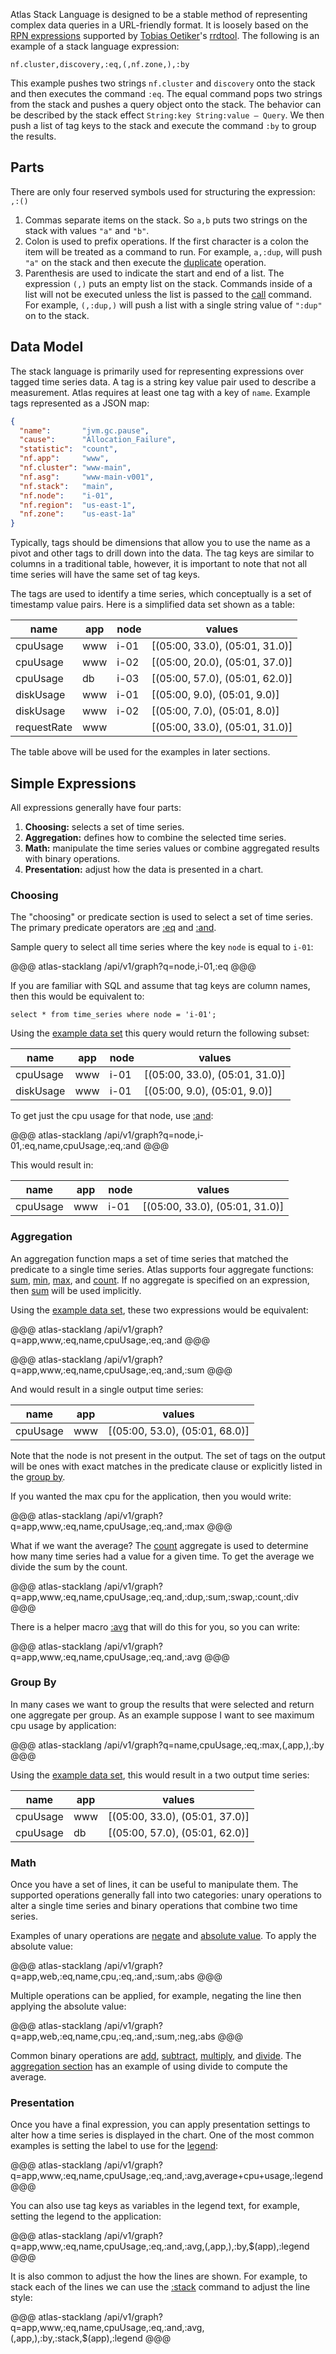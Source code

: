 Atlas Stack Language is designed to be a stable method of representing complex data queries in
a URL-friendly format. It is loosely based on the
[RPN expressions](http://oss.oetiker.ch/rrdtool/doc/rrdgraph_rpn.en.html) supported by
[Tobias Oetiker](https://tobi.oetiker.ch/hp/)'s [rrdtool](http://oss.oetiker.ch/rrdtool/).
The following is an example of a stack language expression:

`nf.cluster,discovery,:eq,(,nf.zone,),:by`

This example pushes two strings `nf.cluster` and `discovery` onto the stack and then executes the
command `:eq`. The equal command pops two strings from the stack and pushes a query object onto the
stack. The behavior can be described by the stack effect `String:key String:value – Query`. We then
push a list of tag keys to the stack and execute the command `:by` to group the results.

## Parts

There are only four reserved symbols used for structuring the expression: `,:()`

1. Commas separate items on the stack. So `a,b` puts two strings on the stack with values `"a"`
   and `"b"`.
2. Colon is used to prefix operations. If the first character is a colon the item will be treated
   as a command to run. For example, `a,:dup`, will push `"a"` on the stack and then execute the
   [duplicate](./ref/dup.md) operation.
3. Parenthesis are used to indicate the start and end of a list. The expression `(,)` puts an
   empty list on the stack. Commands inside of a list will not be executed unless the list is
   passed to the [call](./ref/call.md) command. For example, `(,:dup,)` will push a list with a single
   string value of `":dup"` on to the stack.

## Data Model

The stack language is primarily used for representing expressions over tagged time series
data. A tag is a string key value pair used to describe a measurement. Atlas requires at least
one tag with a key of `name`. Example tags represented as a JSON map:

```json
{
  "name":       "jvm.gc.pause",
  "cause":      "Allocation_Failure",
  "statistic":  "count",
  "nf.app":     "www",
  "nf.cluster": "www-main",
  "nf.asg":     "www-main-v001",
  "nf.stack":   "main",
  "nf.node":    "i-01",
  "nf.region":  "us-east-1",
  "nf.zone":    "us-east-1a"
}
```

Typically, tags should be dimensions that allow you to use the name as a pivot and other tags
to drill down into the data. The tag keys are similar to columns in a traditional table, however,
it is important to note that not all time series will have the same set of tag keys.

The tags are used to identify a time series, which conceptually is a set of timestamp value pairs.
Here is a simplified data set shown as a table:

| name        | app   | node   | values                         |
|-------------|-------|--------|--------------------------------|
| cpuUsage    | www   | i-01   | [(05:00, 33.0), (05:01, 31.0)] |
| cpuUsage    | www   | i-02   | [(05:00, 20.0), (05:01, 37.0)] |
| cpuUsage    | db    | i-03   | [(05:00, 57.0), (05:01, 62.0)] |
| diskUsage   | www   | i-01   | [(05:00,  9.0), (05:01,  9.0)] |
| diskUsage   | www   | i-02   | [(05:00,  7.0), (05:01,  8.0)] |
| requestRate | www   |        | [(05:00, 33.0), (05:01, 31.0)] |

The table above will be used for the examples in later sections.

## Simple Expressions

All expressions generally have four parts:

1. **Choosing:** selects a set of time series.
2. **Aggregation:** defines how to combine the selected time series.
3. **Math:** manipulate the time series values or combine aggregated results with binary operations.
4. **Presentation:** adjust how the data is presented in a chart.

### Choosing

The "choosing" or predicate section is used to select a set of time series. The 
primary predicate operators are
[:eq](ref/eq.md) and [:and](ref/and.md).

Sample query to select all time series where the key `node` is equal to `i-01`:

@@@ atlas-stacklang
/api/v1/graph?q=node,i-01,:eq
@@@

If you are familiar with SQL and assume that tag keys are column names, then this would be
equivalent to:

```
select * from time_series where node = 'i-01';
```

Using the [example data set](#data-model) this query would return the following subset:

| name        | app   | node   | values                         |
|-------------|-------|--------|--------------------------------|
| cpuUsage    | www   | i-01   | [(05:00, 33.0), (05:01, 31.0)] |
| diskUsage   | www   | i-01   | [(05:00,  9.0), (05:01,  9.0)] |

To get just the cpu usage for that node, use [:and](ref/and.md):

@@@ atlas-stacklang
/api/v1/graph?q=node,i-01,:eq,name,cpuUsage,:eq,:and
@@@

This would result in:

| name        | app   | node   | values                         |
|-------------|-------|--------|--------------------------------|
| cpuUsage    | www   | i-01   | [(05:00, 33.0), (05:01, 31.0)] |

### Aggregation

An aggregation function maps a set of time series that matched the predicate to a single time series.
Atlas supports four aggregate functions: [sum](ref/sum.md), [min](ref/min.md), [max](ref/max.md), and
[count](ref/count.md). If no aggregate is specified on an expression, then [sum](ref/sum.md) will be
used implicitly.

Using the [example data set](#data-model), these two expressions would be equivalent:

@@@ atlas-stacklang
/api/v1/graph?q=app,www,:eq,name,cpuUsage,:eq,:and
@@@

@@@ atlas-stacklang
/api/v1/graph?q=app,www,:eq,name,cpuUsage,:eq,:and,:sum
@@@

And would result in a single output time series:

| name        | app   | values                         |
|-------------|-------|--------------------------------|
| cpuUsage    | www   | [(05:00, 53.0), (05:01, 68.0)] |

Note that the node is not present in the output. The set of tags on the output will be ones
with exact matches in the predicate clause or explicitly listed in the [group by](#group-by).

If you wanted the max cpu for the application, then you would write:

@@@ atlas-stacklang
/api/v1/graph?q=app,www,:eq,name,cpuUsage,:eq,:and,:max
@@@

What if we want the average? The [count](ref/count.md) aggregate is used to determine how many time
series had a value for a given time. To get the average we divide the sum by the count.

@@@ atlas-stacklang
/api/v1/graph?q=app,www,:eq,name,cpuUsage,:eq,:and,:dup,:sum,:swap,:count,:div
@@@

There is a helper macro [:avg](ref/avg.md) that will do this for you, so you can write:

@@@ atlas-stacklang
/api/v1/graph?q=app,www,:eq,name,cpuUsage,:eq,:and,:avg
@@@

### Group By

In many cases we want to group the results that were selected and return one aggregate per
group. As an example suppose I want to see maximum cpu usage by application:

@@@ atlas-stacklang
/api/v1/graph?q=name,cpuUsage,:eq,:max,(,app,),:by
@@@

Using the [example data set](#data-model), this would result in a two output time series:

| name        | app   | values                         |
|-------------|-------|--------------------------------|
| cpuUsage    | www   | [(05:00, 33.0), (05:01, 37.0)] |
| cpuUsage    | db    | [(05:00, 57.0), (05:01, 62.0)] |

### Math

Once you have a set of lines, it can be useful to manipulate them. The supported operations
generally fall into two categories: unary operations to alter a single time series and binary
operations that combine two time series.

Examples of unary operations are [negate](ref/neg.md) and [absolute value](ref/abs.md). To apply
the absolute value:

@@@ atlas-stacklang
/api/v1/graph?q=app,web,:eq,name,cpu,:eq,:and,:sum,:abs
@@@

Multiple operations can be applied, for example, negating the line then applying the absolute
value:

@@@ atlas-stacklang
/api/v1/graph?q=app,web,:eq,name,cpu,:eq,:and,:sum,:neg,:abs
@@@

Common binary operations are [add](ref/add.md), [subtract](ref/sub.md), [multiply](ref/mul.md), and
[divide](ref/div.md). The [aggregation section](#aggregation) has an example of using divide to
compute the average.

### Presentation

Once you have a final expression, you can apply presentation settings to alter how a time
series is displayed in the chart. One of the most common examples is setting the label
to use for the [legend](ref/legend.md):

@@@ atlas-stacklang
/api/v1/graph?q=app,www,:eq,name,cpuUsage,:eq,:and,:avg,average+cpu+usage,:legend
@@@

You can also use tag keys as variables in the legend text, for example, setting the legend to
the application:

@@@ atlas-stacklang
/api/v1/graph?q=app,www,:eq,name,cpuUsage,:eq,:and,:avg,(,app,),:by,$(app),:legend
@@@

It is also common to adjust the how the lines are shown. For example, to stack each of the lines
we can use the [:stack](ref/stack.md) command to adjust the line style:

@@@ atlas-stacklang
/api/v1/graph?q=app,www,:eq,name,cpuUsage,:eq,:and,:avg,(,app,),:by,:stack,$(app),:legend
@@@
